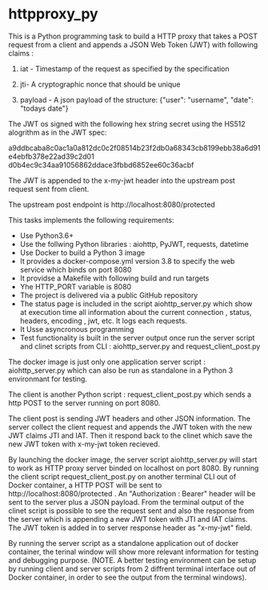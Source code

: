 # httpproxy_py

This is a Python programming task to build a HTTP proxy that takes a POST request from a client and appends a JSON Web Token (JWT) with following claims :

1) iat - Timestamp of the request as specified by the specification

2) jti- A cryptographic nonce that should be unique

3) payload - A json payload of the structure: {"user": "username", "date": "todays date"}

The JWT os signed with the following hex string secret using the HS512 alogrithm as in the JWT spec:

a9ddbcaba8c0ac1a0a812dc0c2f08514b23f2db0a68343cb8199ebb38a6d91e4ebfb378e22ad39c2d01 d0b4ec9c34aa91056862ddace3fbbd6852ee60c36acbf

The JWT is appended to the x-my-jwt header into the upstream post request sent from client.

The upstream post endpoint is http://localhost:8080/protected 

This tasks implements the following requirements:

- Use Python3.6+
- Use the follwing Python  libraries : aiohttp, PyJWT, requests, datetime
- Use Docker to build a Python 3 image
- It provides a docker-compose.yml version 3.8 to specify the web service which binds on port 8080
- It providse a Makefile with following build and run targets
- Yhe HTTP_PORT variable is 8080 
- The project is delivered via a public GitHub repository
- The status page is included in the script aiohttp_server.py which show at execution time all information about the current connection , status, headers, encoding , jwt, etc. It logs each requests.
- It Usse asyncronous programming
- Test functionality is built in the server output once run the server script and clinet scripts from CLI : aiohttp_server.py and  request_client_post.py

The docker image is just only one application server script : aiohttp_server.py which can also be run as standalone in a Python 3 environmant for testing.

The client is another Python script :  request_client_post.py which sends a http POST to the server running on port 8080. 

The client post is sending JWT headers and other JSON information. The server collect the client request and appends the JWT token with the new JWT claims JTI and IAT. Then it respond back to the clinet which save the new JWT token with x-my-jwt token recieved.

By launching the docker image, the server script aiohttp_server.py will start to work as HTTP proxy server binded on localhost on port 8080. By running the client script request_client_post.py on another terminal CLI out of Docker container, a HTTP POST will be sent to http://localhost:8080/protected . An "Authorization : Bearer" header will be sent to the server plus a JSON payload. From the terminal output of the clinet script is possible to see the request sent and also the response from the server which is appending a new JWT token with JTI and IAT claims. The JWT token is added in to server response header as "x-my-jwt" field. 

By running the server script as a standalone application out of docker container, the terinal window will show more relevant information for testing and debugging purpose. (NOTE. A better testing environment can be setup by running client and server scripts from 2 diffrent terminal interface out of Docker container, in order to see the output from the terminal windows).




